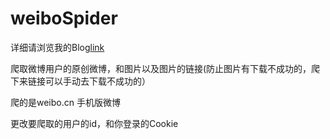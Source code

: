 # weiboSpider
详细请浏览我的Blog[link](http://blog.nwafulive.cn/2017/01/31/%E7%88%AC%E5%8F%96%E5%BE%AE%E5%8D%9A%E6%9F%90%E7%94%A8%E6%88%B7%E7%9A%84%E5%BE%AE%E5%8D%9A%E5%92%8C%E5%9B%BE%E7%89%87%E7%AD%89/)

爬取微博用户的原创微博，和图片以及图片的链接(防止图片有下载不成功的，爬下来链接可以手动去下载不成功的）

爬的是weibo.cn 手机版微博

更改要爬取的用户的id，和你登录的Cookie
